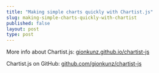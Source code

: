 ```yaml
---
title: "Making simple charts quickly with Chartist.js"
slug: making-simple-charts-quickly-with-chartist
published: false
layout: post
type: post
---
```







More info about Chartist.js: [gionkunz.github.io/chartist-js](http://gionkunz.github.io/chartist-js/)

Chartist.js on GitHub: [github.com/gionkunz/chartist-js](https://github.com/gionkunz/chartist-js)